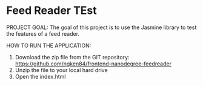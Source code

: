 # Feed Reader TEst

PROJECT GOAL:
The goal of this project is to use the Jasmine library to test the features of a feed reader. 

HOW TO RUN THE APPLICATION:

1. Download the zip file from the GIT repository: https://github.com/ngken84/frontend-nanodegree-feedreader
2. Unzip the file to your local hard drive
3. Open the index.html
